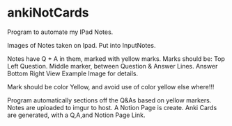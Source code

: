 # ankiNotCards
Program to automate my IPad Notes.

Images of Notes taken on Ipad.
Put into InputNotes.

Notes have Q + A in them, marked with yellow marks.
Marks should be:
Top Left
Question.
Middle marker, between Question & Answer Lines.
Answer
Bottom Right
View Example Image for details.

Mark should be color Yellow, and avoid use of color yellow else where!!!

Program automatically sections off the Q&As based on yellow markers.
Notes are uploaded to imgur to host.
A Notion Page is create.
Anki Cards are generated, with a Q,A,and Notion Page Link.
